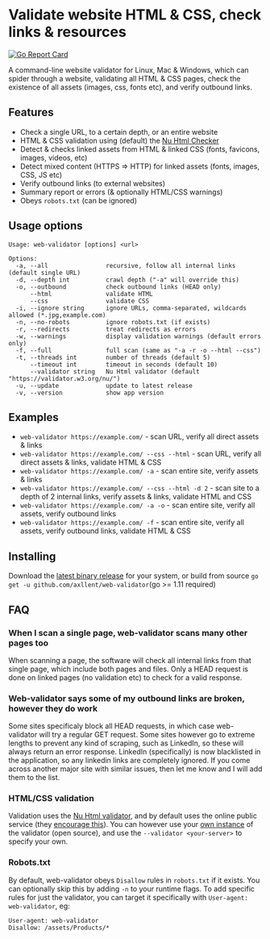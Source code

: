 # Validate website HTML & CSS, check links & resources

[![Go Report Card](https://goreportcard.com/badge/github.com/axllent/web-validator)](https://goreportcard.com/report/github.com/axllent/web-validator)

A command-line website validator for Linux, Mac & Windows, which can spider through a website, 
validating all HTML & CSS pages, check the existence of all assets (images, css, fonts etc), 
and verify outbound links.


## Features

- Check a single URL, to a certain depth, or an entire website
- HTML & CSS validation using (default) the [Nu Html Checker](https://validator.w3.org/)
- Detect & checks linked assets from HTML & linked CSS (fonts, favicons, images, videos, etc)
- Detect mixed content (HTTPS => HTTP) for linked assets (fonts, images, CSS, JS etc)
- Verify outbound links (to external websites)
- Summary report or errors (& optionally HTML/CSS warnings)
- Obeys `robots.txt` (can be ignored)


## Usage options

```shell
Usage: web-validator [options] <url>

Options:
  -a, --all                recursive, follow all internal links (default single URL)
  -d, --depth int          crawl depth ("-a" will override this)
  -o, --outbound           check outbound links (HEAD only)
      --html               validate HTML
      --css                validate CSS
  -i, --ignore string      ignore URLs, comma-separated, wildcards allowed (*.jpg,example.com)
  -n, --no-robots          ignore robots.txt (if exists)
  -r, --redirects          treat redirects as errors
  -w, --warnings           display validation warnings (default errors only)
  -f, --full               full scan (same as "-a -r -o --html --css")
  -t, --threads int        number of threads (default 5)
      --timeout int        timeout in seconds (default 10)
      --validator string   Nu Html validator (default "https://validator.w3.org/nu/")
  -u, --update             update to latest release
  -v, --version            show app version
```


## Examples

- `web-validator https://example.com/` - scan URL, verify all direct assets & links
- `web-validator https://example.com/ --css --html` - scan URL, verify all direct assets & links, validate HTML & CSS
- `web-validator https://example.com/ -a` - scan entire site, verify assets & links
- `web-validator https://example.com/ --css --html -d 2` - scan site to a depth of 2 internal links, verify assets & links, validate HTML and CSS
- `web-validator https://example.com/ -a -o` - scan entire site, verify all assets, verify outbound links
- `web-validator https://example.com/ -f` - scan entire site, verify all assets, verify outbound links, validate HTML & CSS


## Installing

Download the [latest binary release](https://github.com/axllent/web-validator/releases/latest) for your system, 
or build from source `go get -u github.com/axllent/web-validator`(go >= 1.11 required)


## FAQ

### When I scan a single page, web-validator scans many other pages too

When scanning a page, the software will check all internal links from that single page, which include both pages and files. Only a HEAD request is done on linked pages (no validation etc) to check for a valid response.


### Web-validator says some of my outbound links are broken, however they do work

Some sites specificaly block all HEAD requests, in which case web-validator will try a regular GET request. Some sites however go to extreme lengths to prevent any kind of scraping, such as LinkedIn, so these will always return an error response. LinkedIn (specifically) is now blacklisted in the application, so any linkedin links are completely ignored. If you come across another major site with similar issues, then let me know and I will add them to the list.


### HTML/CSS validation

Validation uses the [Nu Html validator]("https://validator.w3.org/nu/"), and by default uses the online public service (they [encourage this](https://github.com/validator/validator/wiki/Service-%C2%BB-Input-%C2%BB-POST-body)). You can however use your [own instance](https://validator.w3.org/docs/users.html) of the validator (open source), and use the `--validator <your-server>` to specify your own.


### Robots.txt

By default, web-validator obeys `Disallow` rules in `robots.txt` if it exists. You can optionally skip this by adding `-n` to your runtime flags. To add specific rules for just the validator, you can target it specifically with `User-agent: web-validator`, eg:

```
User-agent: web-validator
Disallow: /assets/Products/*
```
